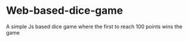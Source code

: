 # Web-based-dice-game
A simple Js based dice game where the first to reach 100 points wins the game
